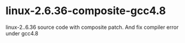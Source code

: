 # linux-2.6.36-composite-gcc4.8
linux-2..6.36 source code with composite patch.
And fix compiler error under gcc4.8
